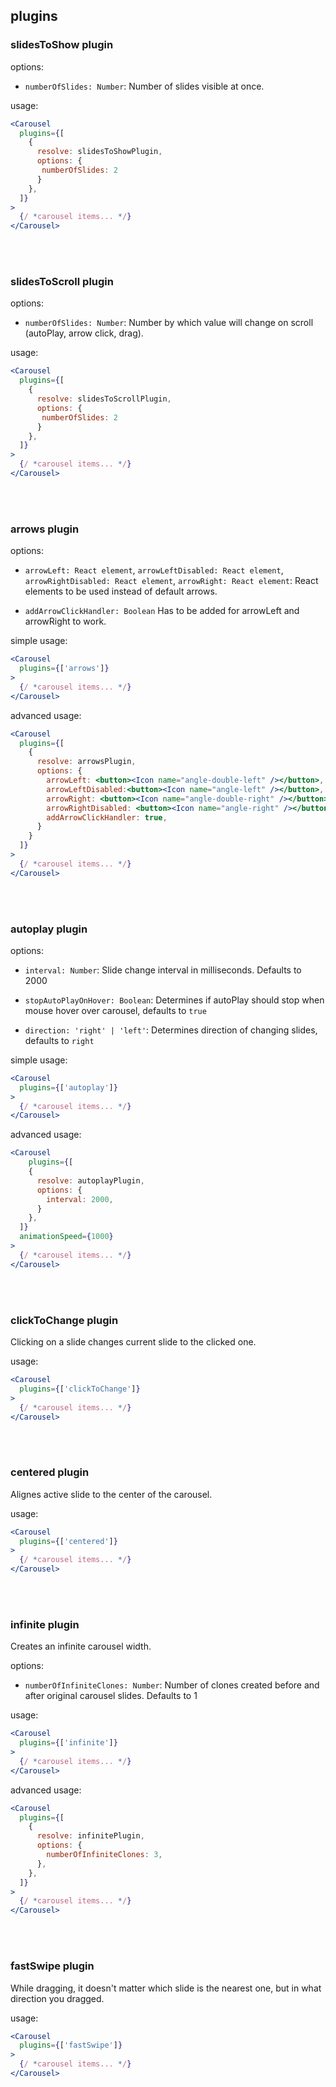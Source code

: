 ## plugins

### slidesToShow plugin

options:
* ```numberOfSlides: Number```: Number of slides visible at once.

usage:
```jsx
<Carousel
  plugins={[
    {
      resolve: slidesToShowPlugin,
      options: {
       numberOfSlides: 2
      }
    },
  ]}
>
  {/ *carousel items... */}
</Carousel>
```

<br/><br/>

### slidesToScroll plugin

options:
* ```numberOfSlides: Number```: Number by which value will change on scroll (autoPlay, arrow click, drag).

usage:
```jsx
<Carousel
  plugins={[
    {
      resolve: slidesToScrollPlugin,
      options: {
       numberOfSlides: 2
      }
    },
  ]}
>
  {/ *carousel items... */}
</Carousel>
```

<br/><br/>

### arrows plugin

options:
* ```arrowLeft: React element```, ```arrowLeftDisabled: React element```, ```arrowRightDisabled: React element```, ```arrowRight: React element```: React elements to be used instead of default arrows.

* ```addArrowClickHandler: Boolean``` Has to be added for arrowLeft and arrowRight to work.

simple usage:
```jsx
<Carousel
  plugins={['arrows']}
>
  {/ *carousel items... */}
</Carousel>
```

advanced usage:
```jsx
<Carousel
  plugins={[
    {
      resolve: arrowsPlugin,
      options: {
        arrowLeft: <button><Icon name="angle-double-left" /></button>,
        arrowLeftDisabled:<button><Icon name="angle-left" /></button>,
        arrowRight: <button><Icon name="angle-double-right" /></button>,
        arrowRightDisabled: <button><Icon name="angle-right" /></button>,
        addArrowClickHandler: true,
      }
    }
  ]}
>
  {/ *carousel items... */}
</Carousel>
```

<br/><br/>

### autoplay plugin

options:
* ```interval: Number```: Slide change interval in milliseconds. Defaults to 2000

* ```stopAutoPlayOnHover: Boolean```: Determines if autoPlay should stop when mouse hover over carousel, defaults to `true`

* ```direction: 'right' | 'left'```: Determines direction of changing slides, defaults to `right`

simple usage:
```jsx
<Carousel
  plugins={['autoplay']}   
>
  {/ *carousel items... */}
</Carousel>
```

advanced usage:
```jsx
<Carousel
    plugins={[
    {
      resolve: autoplayPlugin,
      options: {
        interval: 2000,
      }
    },
  ]}   
  animationSpeed={1000}
>
  {/ *carousel items... */}
</Carousel>
```

<br/><br/>

### clickToChange plugin
Clicking on a slide changes current slide to the clicked one.

usage:
```jsx
<Carousel
  plugins={['clickToChange']}   
>
  {/ *carousel items... */}
</Carousel>
```

<br/><br/>

### centered plugin
Alignes active slide to the center of the carousel.

usage:
```jsx
<Carousel
  plugins={['centered']}   
>
  {/ *carousel items... */}
</Carousel>
```

<br/><br/>

### infinite plugin
Creates an infinite carousel width.

options:
* ```numberOfInfiniteClones: Number```: Number of clones created before and after original carousel slides. Defaults to 1

usage:
```jsx
<Carousel
  plugins={['infinite']}   
>
  {/ *carousel items... */}
</Carousel>
```

advanced usage:
```jsx
<Carousel
  plugins={[
    {
      resolve: infinitePlugin,
      options: {
        numberOfInfiniteClones: 3,
      },
    },
  ]}
>
  {/ *carousel items... */}
</Carousel>
```

<br/><br/>

### fastSwipe plugin
While dragging, it doesn't matter which slide is the nearest one, but in what direction you dragged.

usage:
```jsx
<Carousel
  plugins={['fastSwipe']}   
>
  {/ *carousel items... */}
</Carousel>
```

